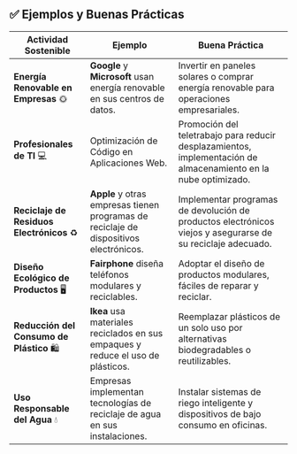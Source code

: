 ## :white_check_mark: Ejemplos y Buenas Prácticas

| **Actividad Sostenible**                    | **Ejemplo**                                                                                       | **Buena Práctica**                                                                                                                                                        |
|--------------------------------------------|---------------------------------------------------------------------------------------------------|-------------------------------------------------------------------------------------------------------------------------------------------------------------------------|
| **Energía Renovable en Empresas** 🌞         | **Google** y **Microsoft** usan energía renovable en sus centros de datos.                         | Invertir en paneles solares o comprar energía renovable para operaciones empresariales.                                                                                  |
| **Profesionales de TI** 💻                | Optimización de Código en Aplicaciones Web.                              | Promoción del teletrabajo para reducir desplazamientos, implementación de almacenamiento en la nube optimizado.                                                               |
| **Reciclaje de Residuos Electrónicos** ♻️   | **Apple** y otras empresas tienen programas de reciclaje de dispositivos electrónicos.             | Implementar programas de devolución de productos electrónicos viejos y asegurarse de su reciclaje adecuado.                                                             |
| **Diseño Ecológico de Productos** 🖥️        | **Fairphone** diseña teléfonos modulares y reciclables.                                            | Adoptar el diseño de productos modulares, fáciles de reparar y reciclar.                                                                                               |
| **Reducción del Consumo de Plástico** 🛍️   | **Ikea** usa materiales reciclados en sus empaques y reduce el uso de plásticos.                    | Reemplazar plásticos de un solo uso por alternativas biodegradables o reutilizables.                                                                                     |
| **Uso Responsable del Agua** 💧             | Empresas implementan tecnologías de reciclaje de agua en sus instalaciones.                        | Instalar sistemas de riego inteligente y dispositivos de bajo consumo en oficinas.                                                                                       |
